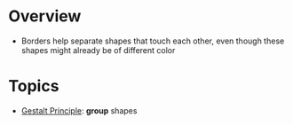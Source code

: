 # Overview

- Borders help separate shapes that touch each other, even though these shapes
  might already be of different color

# Topics

- [Gestalt Principle](GestaltPrinciple.md): **group** shapes
